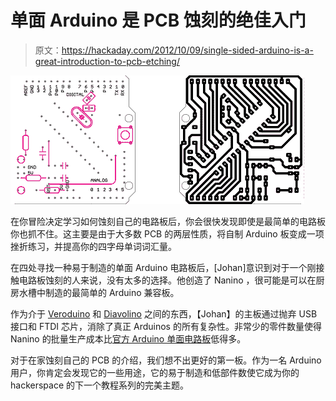 # 单面 Arduino 是 PCB 蚀刻的绝佳入门

> 原文：<https://hackaday.com/2012/10/09/single-sided-arduino-is-a-great-introduction-to-pcb-etching/>

![](img/836c6e8e455ffd66210cc324eed794b0.png "arduino")

在你冒险决定学习如何蚀刻自己的电路板后，你会很快发现即使是最简单的电路板你也抓不住。这主要是由于大多数 PCB 的两层性质，将自制 Arduino 板变成一项挫折练习，并提高你的四字母单词词汇量。

在四处寻找一种易于制造的单面 Arduino 电路板后，[Johan]意识到对于一个刚接触电路板蚀刻的人来说，没有太多的选择。他创造了 Nanino ，很可能是可以在厨房水槽中制造的最简单的 Arduino 兼容板。

作为介于 [Veroduino](http://nathan.chantrell.net/20110819/build-your-own-arduino-for-under-10/) 和 [Diavolino](http://www.evilmadscientist.com/2010/diavolino/) 之间的东西，【Johan】的主板通过抛弃 USB 接口和 FTDI 芯片，消除了真正 Arduinos 的所有复杂性。非常少的零件数量使得 Nanino 的批量生产成本比[官方 Arduino 单面电路板](http://www.arduino.cc/en/Main/ArduinoBoardSerialSingleSided3)低得多。

对于在家蚀刻自己的 PCB 的介绍，我们想不出更好的第一板。作为一名 Arduino 用户，你肯定会发现它的一些用途，它的易于制造和低部件数使它成为你的 hackerspace 的下一个教程系列的完美主题。